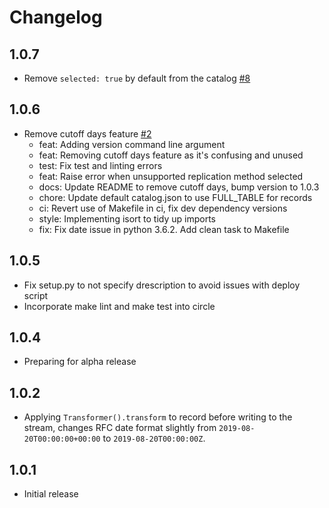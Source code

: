 # Changelog

## 1.0.7
- Remove `selected: true` by default from the catalog [#8](https://github.com/singer-io/tap-nikabot/pull/8)

## 1.0.6
-  Remove cutoff days feature [#2](https://github.com/singer-io/tap-nikabot/pull/2)
    * feat: Adding version command line argument
    * feat: Removing cutoff days feature as it's confusing and unused
    * test: Fix test and linting errors
    * feat: Raise error when unsupported replication method selected
    * docs: Update README to remove cutoff days, bump version to 1.0.3
    * chore: Update default catalog.json to use FULL_TABLE for records
    * ci: Revert use of Makefile in ci, fix dev dependency versions
    * style: Implementing isort to tidy up imports
    * fix: Fix date issue in python 3.6.2. Add clean task to Makefile

## 1.0.5
- Fix setup.py to not specify drescription to avoid issues with deploy script
- Incorporate make lint and make test into circle

## 1.0.4
- Preparing for alpha release

## 1.0.2

- Applying `Transformer().transform` to record before writing to the stream, changes RFC date format slightly from `2019-08-20T00:00:00+00:00` to `2019-08-20T00:00:00Z`.

## 1.0.1

- Initial release
